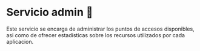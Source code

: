 # Servicio admin :customs:

Este servicio se encarga de administrar los puntos de accesos disponibles, asi como de ofrecer estadisticas sobre los recursos
utilizados por cada aplicacion. 